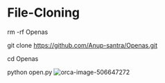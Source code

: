# File-Cloning 

rm -rf Openas

git clone https://github.com/Anup-santra/Openas.git

cd Openas

python open.py
![orca-image-506647272](https://github.com/Anup-santra/Openas/assets/106426526/94e239be-1e2a-40ab-a275-8e6e6d81d25c)

